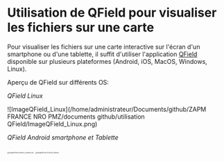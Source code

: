 # **Utilisation de QField pour visualiser les fichiers sur une carte**

Pour visualiser les fichiers sur une carte interactive sur l'écran d'un smartphone ou d'une tablette, il suffit d'utiliser l'application [QField](https://docs.qfield.org/get-started/#__tabbed_1_1) disponible sur plusieurs plateformes (Android, iOS, MacOS, Windows, Linux).

Aperçu de QField sur différents OS:

*QField Linux* 

![ImageQField_Linux](/home/administrateur/Documents/github/ZAPM FRANCE NRO PMZ/documents github/utilisation QField/ImageQField_Linux.png)

*QField Android smartphone et Tablette*

<img src="/home/administrateur/Documents/github/ZAPM FRANCE NRO PMZ/documents github/utilisation QField/ImageQField_Android_smartphone.jpg" alt="ImageQField_Android_smartphone" style="zoom: 25%;" /> <img src="/home/administrateur/Documents/github/ZAPM FRANCE NRO PMZ/documents github/utilisation QField/ImageQField_Android_Tablette.jpg" alt="ImageQField_Android_Tablette" style="zoom:25%;" />







